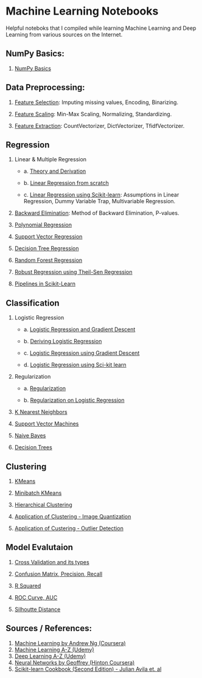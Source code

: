 # Machine Learning Notebooks
Helpful noteboks that I compiled while learning Machine Learning and Deep Learning from various sources on the Internet. 

## NumPy Basics:
1. [NumPy Basics](http://nbviewer.jupyter.org/github/maykulkarni/Machine-Learning-Notebooks/blob/master/00.%20NumPy%20Basics/1.%20NumPy%20Basics.ipynb)

## Data Preprocessing:
1. [Feature Selection](http://nbviewer.jupyter.org/github/maykulkarni/Machine-Learning-Notebooks/blob/master/01.%20Data%20Preprocessing/1.%20Feature%20Selection.ipynb): Imputing missing values, Encoding, Binarizing.  

2. [Feature Scaling](http://nbviewer.jupyter.org/github/maykulkarni/Machine-Learning-Notebooks/blob/master/01.%20Data%20Preprocessing/2.%20Scaling%2C%20Normalizing.ipynb): Min-Max Scaling, Normalizing, Standardizing. 

3. [Feature Extraction](http://nbviewer.jupyter.org/github/maykulkarni/Machine-Learning-Notebooks/blob/master/01.%20Data%20Preprocessing/3.%20Feature%20Extraction.ipynb): CountVectorizer, DictVectorizer, TfidfVectorizer. 

## Regression
1. Linear & Multiple Regression

    * a. [Theory and Derivation](http://nbviewer.jupyter.org/github/maykulkarni/Machine-Learning-Notebooks/blob/master/02.%20Regression/1A.%20Linear%20Regression%20and%20Gradient%20Descent%28Theory%29.ipynb)
    
    * b. [Linear Regression from scratch](http://nbviewer.jupyter.org/github/maykulkarni/Machine-Learning-Notebooks/blob/master/02.%20Regression/1B.%20Linear%20Regression%20and%20Gradient%20Descent%20.ipynb)
    
    * c. [Linear Regression using Scikit-learn](http://nbviewer.jupyter.org/github/maykulkarni/Machine-Learning-Notebooks/blob/master/02.%20Regression/1C.%20Simple%20and%20Multiple%20Regression%20using%20Sci-kit%20learn.ipynb): Assumptions in Linear Regression, Dummy Variable Trap, Multivariable Regression. 

2. [Backward Elimination](http://nbviewer.jupyter.org/github/maykulkarni/Machine-Learning-Notebooks/blob/master/02.%20Regression/2.%20Backward%20Elimination.ipynb): Method of Backward Elimination, P-values.

3. [Polynomial Regression](http://nbviewer.jupyter.org/github/maykulkarni/Machine-Learning-Notebooks/blob/master/02.%20Regression/3.%20Polynomial%20Regression.ipynb)

4. [Support Vector Regression](http://nbviewer.jupyter.org/github/maykulkarni/Machine-Learning-Notebooks/blob/master/02.%20Regression/4.%20Support%20Vector%20Regression.ipynb)

5. [Decision Tree Regression](http://nbviewer.jupyter.org/github/maykulkarni/Machine-Learning-Notebooks/blob/master/02.%20Regression/5.%20Decision%20Tree%20Regression.ipynb)

6. [Random Forest Regression](http://nbviewer.jupyter.org/github/maykulkarni/Machine-Learning-Notebooks/blob/master/02.%20Regression/6.%20Random%20Forest.ipynb)

7. [Robust Regression using Theil-Sen Regression](http://nbviewer.jupyter.org/github/maykulkarni/Machine-Learning-Notebooks/blob/master/02.%20Regression/8.%20Robust%20Regression%20(TheilSen%20Regressor).ipynb)

8. [Pipelines in Scikit-Learn](http://nbviewer.jupyter.org/github/maykulkarni/Machine-Learning-Notebooks/blob/master/02.%20Regression/9.%20Pipelines%20in%20Sklearn.ipynb)

## Classification
1. Logistic Regression

   * a. [Logistic Regression and Gradient Descent](http://nbviewer.jupyter.org/github/maykulkarni/Machine-Learning-Notebooks/blob/master/03.%20Classification/1A.%20Logistic%20Regression%20and%20Gradient%20Descent)
   
   * b. [Deriving Logistic Regression](http://nbviewer.jupyter.org/github/maykulkarni/Machine-Learning-Notebooks/blob/master/03.%20Classification/1B.%20Deriving%20Logistic%20Regression%20)
   
   * c. [Logistic Regression using Gradient Descent](http://nbviewer.jupyter.org/github/maykulkarni/Machine-Learning-Notebooks/blob/master/03.%20Classification/1C.%20Logistic%20Regression%20using%20Gradient%20Descent)
   
   * d. [Logistic Regression using Sci-kit learn](http://nbviewer.jupyter.org/github/maykulkarni/Machine-Learning-Notebooks/blob/master/03.%20Classification/1D.%20Logistic%20Regression%20using%20Sci-kit%20learn.ipynb)

2. Regularization

   * a. [Regularization](http://nbviewer.jupyter.org/github/maykulkarni/Machine-Learning-Notebooks/blob/master/03.%20Classification/2A.%20Regularization.ipynb)
   
   * b. [Regularization on Logistic Regression](http://nbviewer.jupyter.org/github/maykulkarni/Machine-Learning-Notebooks/blob/master/03.%20Classification/2B.%20Regularization%20on%20Logistic%20Regression.ipynb)
   
3. [K Nearest Neighbors](http://nbviewer.jupyter.org/github/maykulkarni/Machine-Learning-Notebooks/blob/master/03.%20Classification/3.%20KNN.ipynb)

4. [Support Vector Machines](http://nbviewer.jupyter.org/github/maykulkarni/Machine-Learning-Notebooks/blob/master/03.%20Classification/4.%20SVM.ipynb)

5. [Naive Bayes](http://nbviewer.jupyter.org/github/maykulkarni/Machine-Learning-Notebooks/blob/master/03.%20Classification/5.%20Naive%20Bayes.ipynb)

6. [Decision Trees](http://nbviewer.jupyter.org/github/maykulkarni/Machine-Learning-Notebooks/blob/master/03.%20Classification/6.%20Decision%20Trees.ipynb)

## Clustering

1. [KMeans](http://nbviewer.jupyter.org/github/maykulkarni/Machine-Learning-Notebooks/blob/master/04.%20Clustering/1.%20KMeans.ipynb)

2. [Minibatch KMeans](http://nbviewer.jupyter.org/github/maykulkarni/Machine-Learning-Notebooks/blob/master/04.%20Clustering/2.%20MiniBatch%20KMeans.ipynb)

3. [Hierarchical Clustering](http://nbviewer.jupyter.org/github/maykulkarni/Machine-Learning-Notebooks/blob/master/04.%20Clustering/3.%20Hierarchical%20Clustering.ipynb)

4. [Application of Clustering - Image Quantization](http://nbviewer.jupyter.org/github/maykulkarni/Machine-Learning-Notebooks/blob/master/04.%20Clustering/4.%20Image%20Quantization%20using%20Clustering.ipynb)

5. [Application of Custering - Outlier Detection](http://nbviewer.jupyter.org/github/maykulkarni/Machine-Learning-Notebooks/blob/master/04.%20Clustering/05.%20Outlier%20Detection%20using%20KMeans.ipynb)

## Model Evalutaion

1. [Cross Validation and its types](https://github.com/maykulkarni/Machine-Learning-Notebooks/blob/master/05.%20Model%20Evaluation/1.%20Cross%20Validation%20and%20its%20types.ipynb)

2. [Confusion Matrix, Precision, Recall](https://github.com/maykulkarni/Machine-Learning-Notebooks/blob/master/05.%20Model%20Evaluation/Confusion%20Matrix%2C%20Precision%2C%20Recall.ipynb)

3. [R Squared](https://github.com/maykulkarni/Machine-Learning-Notebooks/blob/master/05.%20Model%20Evaluation/R%20Squared.ipynb)

4. [ROC Curve, AUC](https://github.com/maykulkarni/Machine-Learning-Notebooks/blob/master/05.%20Model%20Evaluation/ROC%20Curve%20%26%20AUC.ipynb)

5. [Silhoutte Distance](https://github.com/maykulkarni/Machine-Learning-Notebooks/blob/master/05.%20Model%20Evaluation/Silhoutte%20Distance%20for%20Clustering.ipynb)

## Sources / References:
1. [Machine Learning by Andrew Ng (Coursera)](https://www.coursera.org/learn/machine-learning)
2. [Machine Learning A-Z (Udemy)](https://www.udemy.com/machinelearning/)
3. [Deep Learning A-Z (Udemy)](https://www.udemy.com/deeplearning/)
4. [Neural Networks by Geoffrey (Hinton Coursera)](https://www.coursera.org/learn/neural-networks)
5. [Scikit-learn Cookbook (Second Edition) - Julian Avila et. al](https://www.packtpub.com/big-data-and-business-intelligence/scikit-learn-cookbook-second-edition)
